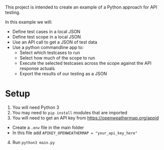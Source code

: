 This project is intended to create an example of a Python approach for API testing.

In this example we will:
- Define test cases in a local JSON
- Define test scope in a local JSON
- Use an API call to get a JSON of test data
- Use a python commandline app to:
  - Select which testcases to run
  - Select how much of the scope to run
  - Execute the selected testcases across the scope against the API response actuals
  - Export the results of our testing as a JSON

# Setup
1. You will need Python 3
2. You may need to `pip install` modules that are imported
3. You will need to get an API key from https://openweathermap.org/appid
  - Create a `.env` file in the main folder
  - In this file add `APIKEY_OPENWEATHERMAP = "your_api_key_here"`
4. Run `python3 main.py`